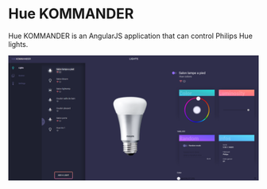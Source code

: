 # Hue KOMMANDER #

Hue KOMMANDER is an AngularJS application that can control Philips Hue lights.

<img src="https://github.com/aboucault/hue-kommander/blob/master/images/2019-02-18%2011_20_02-Window.png"
     alt="Hue Kommander Philips Hue UI"
     style="float: left; margin-right: 10px;" />
